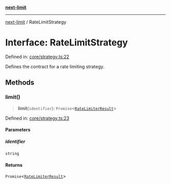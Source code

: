 [**next-limit**](../README.md)

***

[next-limit](../README.md) / RateLimitStrategy

# Interface: RateLimitStrategy

Defined in: [core/strategy.ts:22](https://github.com/saoudi-h/next-limit/blob/0c71c520c8e8fe01ea7d325a61c2d1bef8c2081a/src/core/strategy.ts#L22)

Defines the contract for a rate limiting strategy.

## Methods

### limit()

> **limit**(`identifier`): `Promise`\<[`RateLimiterResult`](RateLimiterResult.md)\>

Defined in: [core/strategy.ts:23](https://github.com/saoudi-h/next-limit/blob/0c71c520c8e8fe01ea7d325a61c2d1bef8c2081a/src/core/strategy.ts#L23)

#### Parameters

##### identifier

`string`

#### Returns

`Promise`\<[`RateLimiterResult`](RateLimiterResult.md)\>
